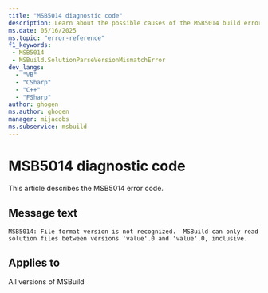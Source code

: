```yaml
---
title: "MSB5014 diagnostic code"
description: Learn about the possible causes of the MSB5014 build error, and get troubleshooting tips.
ms.date: 05/16/2025
ms.topic: "error-reference"
f1_keywords:
 - MSB5014
 - MSBuild.SolutionParseVersionMismatchError
dev_langs:
  - "VB"
  - "CSharp"
  - "C++"
  - "FSharp"
author: ghogen
ms.author: ghogen
manager: mijacobs
ms.subservice: msbuild
---
```


# MSB5014 diagnostic code

<!-- :::ErrorDefinitionDescription::: -->
<!-- :::editable-content name="introDescription"::: -->
This article describes the MSB5014 error code.
<!-- :::editable-content-end::: -->

## Message text

<!-- :::editable-content name="messageText"::: -->
`MSB5014: File format version is not recognized.  MSBuild can only read solution files between versions 'value'.0 and 'value'.0, inclusive.`
<!-- :::editable-content-end::: -->
<!-- MSB5014: File format version is not recognized.  MSBuild can only read solution files between versions {0}.0 and {1}.0, inclusive. -->

<!-- :::editable-content name="postOutputDescription"::: -->
<!--
{StrBegin="MSB5014: "}UE: The solution filename is provided separately to loggers.
-->
<!-- :::editable-content-end::: -->
<!-- :::ErrorDefinitionDescription-end::: -->

## Applies to

All versions of MSBuild
